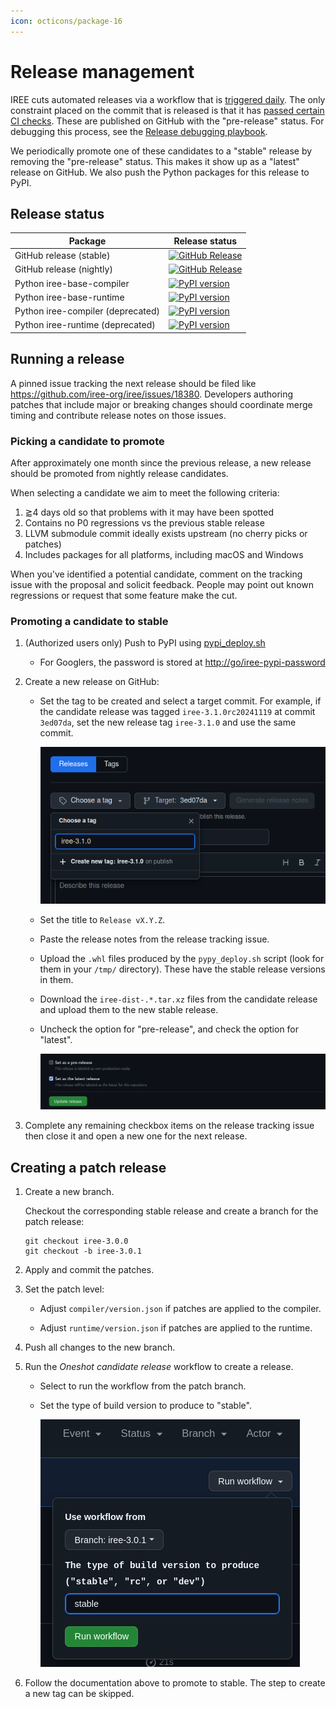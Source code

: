 ```yaml
---
icon: octicons/package-16
---
```


# Release management

IREE cuts automated releases via a workflow that is
[triggered daily](https://github.com/iree-org/iree/blob/main/.github/workflows/schedule_candidate_release.yml).
The only constraint placed on the commit that is released is that it has
[passed certain CI checks](https://github.com/iree-org/iree/blob/main/build_tools/scripts/get_latest_green.sh).
These are published on GitHub with the "pre-release" status. For debugging this
process, see the [Release debugging playbook](../debugging/releases.md).

We periodically promote one of these candidates to a "stable" release by
removing the "pre-release" status. This makes it show up as a "latest" release
on GitHub. We also push the Python packages for this release to PyPI.

## Release status

| Package | Release status |
| -- | -- |
GitHub release (stable) | [![GitHub Release](https://img.shields.io/github/v/release/iree-org/iree)](https://github.com/iree-org/iree/releases/latest)
GitHub release (nightly) | [![GitHub Release](https://img.shields.io/github/v/release/iree-org/iree?include_prereleases)](https://github.com/iree-org/iree/releases)
Python iree-base-compiler | [![PyPI version](https://badge.fury.io/py/iree-base-compiler.svg)](https://badge.fury.io/py/iree-base-compiler)
Python iree-base-runtime | [![PyPI version](https://badge.fury.io/py/iree-base-runtime.svg)](https://badge.fury.io/py/iree-base-runtime)
Python iree-compiler (deprecated) | [![PyPI version](https://badge.fury.io/py/iree-compiler.svg)](https://badge.fury.io/py/iree-compiler)
Python iree-runtime (deprecated) | [![PyPI version](https://badge.fury.io/py/iree-runtime.svg)](https://badge.fury.io/py/iree-runtime)

## Running a release

A pinned issue tracking the next release should be filed like
<https://github.com/iree-org/iree/issues/18380>. Developers authoring patches
that include major or breaking changes should coordinate merge timing and
contribute release notes on those issues.

### Picking a candidate to promote

After approximately one month since the previous release, a new release should
be promoted from nightly release candidates.

When selecting a candidate we aim to meet the following criteria:

1. ⪆4 days old so that problems with it may have been spotted
2. Contains no P0 regressions vs the previous stable release
3. LLVM submodule commit ideally exists upstream (no cherry picks or patches)
4. Includes packages for all platforms, including macOS and Windows

When you've identified a potential candidate, comment on the tracking issue with
the proposal and solicit feedback. People may point out known regressions or
request that some feature make the cut.

### Promoting a candidate to stable

1. (Authorized users only) Push to PyPI using
    [pypi_deploy.sh](https://github.com/iree-org/iree/blob/main//build_tools/python_deploy/pypi_deploy.sh)

    * For Googlers, the password is stored at <http://go/iree-pypi-password>

2. Create a new release on GitHub:

    * Set the tag to be created and select a target commit. For example, if the
        candidate release was tagged `iree-3.1.0rc20241119` at commit `3ed07da`,
        set the new release tag `iree-3.1.0` and use the same commit.

        ![rename_tag](./release-tag.png)

    * Set the title to `Release vX.Y.Z`.

    * Paste the release notes from the release tracking issue.

    * Upload the `.whl` files produced by the `pypy_deploy.sh` script (look for
        them in your `/tmp/` directory). These have the stable release versions
        in them.

    * Download the `iree-dist-.*.tar.xz` files from the candidate release and
        upload them to the new stable release.

    * Uncheck the option for "pre-release", and check the option for "latest".

        ![promote_release](./release-latest.png)

3. Complete any remaining checkbox items on the release tracking issue then
   close it and open a new one for the next release.

## Creating a patch release

1. Create a new branch.

    Checkout the corresponding stable release and create a branch for the patch release:

    ```shell
    git checkout iree-3.0.0
    git checkout -b iree-3.0.1
    ```

2. Apply and commit the patches.

3. Set the patch level:

    * Adjust `compiler/version.json` if patches are applied to the compiler.

    * Adjust `runtime/version.json` if patches are applied to the runtime.

4. Push all changes to the new branch.

5. Run the _Oneshot candidate release_ workflow to create a release.

    * Select to run the workflow from the patch branch.

    * Set the type of build version to produce to "stable".

        ![one_shot_patch](./one-shot-patch.png)

6. Follow the documentation above to promote to stable.
   The step to create a new tag can be skipped.

